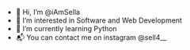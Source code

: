 - 👋 Hi, I’m @iAmSella
- 👀 I’m interested in Software and Web Development
- 🌱 I’m currently learning Python
- 📬 You can contact me on instagram @sell4__

<!---
iAmSella/iAmSella is a ✨ special ✨ repository because its `README.md` (this file) appears on your GitHub profile.
You can click the Preview link to take a look at your changes.
--->
